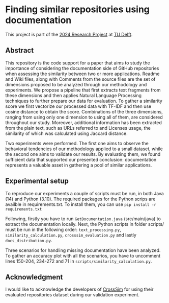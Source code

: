 # Finding similar repositories using documentation

This project is part of the [2024 Research Project](https://github.com/TU-Delft-CSE/Research-Project) at [TU Delft](https://github.com/TU-Delft-CSE).

## Abstract
This repository is the code support for a paper that aims to study the importance of considering the documentation side of GitHub repositories when assessing the similarity between two or more applications. Readme and Wiki files, along with Comments from the source files are the set of dimensions proposed to be analyzed through our methodology and experiments. We propose a pipeline that first extracts text fragments from these dimensions and then applies Natural Language Processing techniques to further prepare our data for evaluation. To gather a similarity score we first vectorize our processed data with TF-IDF and then use cosine distance to obtain the score. Combinations of the three dimensions, ranging from using only one dimension to using all of them, are considered throughout our study. Moreover, additional information has been extracted from the plain text, such as URLs referred to and Licenses usage, the similarity of which was calculated using Jaccard distance.     

Two experiments were performed. The first one aims to observe the behavioral tendencies of our methodology applied to a small dataset, while the second one aims to validate our results. By evaluating them, we found sufficient data that supported our presented conclusion: documentation represents a valuable asset in gathering a pool of similar applications.        

## Experimental setup
To reproduce our experiments a couple of scripts must be run, in both Java (14) and Python (3.10). The required packages for the Python scrips are availble in 
requirements.txt. To install them, you can use `pip install -r requirements.txt`

Following, firstly you have to run `GetDocumentation.java` (src/main/java) to extract the documentation locally. 
Next, the Python scripts in folder scripts/ must be run in the following order: `text_processing.py`, `similarity_calculation.py`,
`crosssim_evaluation.py` and lastly `docs_distribution.py`.

Three scenarios for handling missing documentation have been analyzed. To gather an accuracy plot with all the scenarios,
you have to uncomment lines 150-204, 234-272 and 71 in `scripts/similarity_calculation.py`.

## Acknowledgment
I would like to acknowledge the developers of [CrossSim](https://github.com/crossminer/CrossSim) for using their evaluated repositories dataset during our validation experiment.